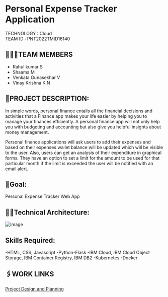 

# Personal Expense Tracker Application
TECHNOLOGY : Cloud <br>
TEAM ID : PNT2022TMID16140

## 👨‍👩‍👦TEAM MEMBERS
- Rahul kumar S
- Shaama M
- Venkata Gunasekhar V
- Vinay Krishna K N


## 📒PROJECT DESCRIPTION:
In simple words, personal finance entails all the financial decisions and activities that a Finance app makes your life easier by helping you to manage your finances efficiently. A personal finance app will not only help you with budgeting and accounting but also give you helpful insights about money management.<br>


Personal finance applications will ask users to add their expenses and based on their expenses wallet balance will be updated which will be visible to the user.  Also, users can get an analysis of their expenditure in graphical forms. They have an option to set a limit for the amount to be used for that particular month if the limit is exceeded the user will be notified with an email alert.
<br>

## 📖Goal:
Personal Expense Tracker Web App


## 👨‍💻Technical Architecture:
![image](https://user-images.githubusercontent.com/113816385/194369527-8b502677-b269-4120-a914-d16312d1bab1.png)

## Skills Required:
-HTML, CSS, Javascript
-Python-Flask
-IBM Cloud, IBM Cloud Object Storage, IBM Container Registry, IBM DB2
-Kubernetes
-Docker


## 🖇️WORK LINKS
<a href="https://github.com/IBM-EPBL/IBM-Project-6778-1658837124/tree/main/Project_Design_and_Planning"> Project Design and Planning</a> <br>
